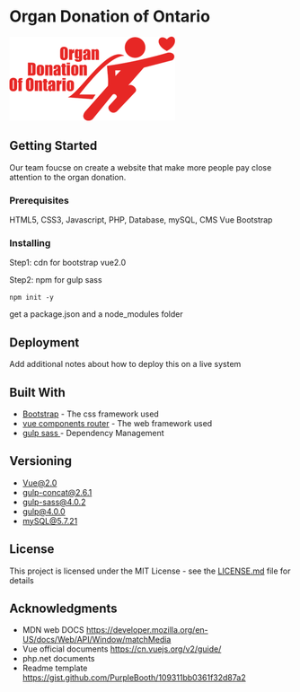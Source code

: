 # Organ Donation of Ontario
![GitHub Logo](https://raw.githubusercontent.com/azusakaworu/final-organ-donation/master/images/m-logo.png)


## Getting Started

Our team foucse on create a website that make more people pay close attention to the organ donation.


### Prerequisites

HTML5, CSS3, Javascript, PHP, Database, mySQL, CMS
Vue  Bootstrap



### Installing

Step1: cdn for bootstrap vue2.0 


Step2: npm for gulp sass 

```
npm init -y
```

get a package.json and a node_modules folder


## Deployment

Add additional notes about how to deploy this on a live system

## Built With
* [Bootstrap](https://getbootstrap.com/) - The css framework used
* [vue components router](https://cn.vuejs.org/v2/guide/routing.html) - The web framework used
* [gulp sass ](https://www.npmjs.com/package/gulp-sass) - Dependency Management


## Versioning

+ Vue@2.0
+ gulp-concat@2.6.1
+ gulp-sass@4.0.2
+ gulp@4.0.0
+ mySQL@5.7.21 



## License

This project is licensed under the MIT License - see the [LICENSE.md](LICENSE.md) file for details

## Acknowledgments
* MDN web DOCS https://developer.mozilla.org/en-US/docs/Web/API/Window/matchMedia
* Vue official documents https://cn.vuejs.org/v2/guide/
* php.net documents
* Readme template https://gist.github.com/PurpleBooth/109311bb0361f32d87a2
